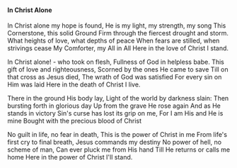 #### In Christ Alone

In Christ alone my hope is found,
He is my light, my strength, my song
This Cornerstone, this solid Ground
Firm through the fiercest drought and storm.
What heights of love, what depths of peace
When fears are stilled, when strivings cease
My Comforter, my All in All
Here in the love of Christ I stand.

In Christ alone! - who took on flesh,
Fullness of God in helpless babe.
This gift of love and righteousness,
Scorned by the ones He came to save
Till on that cross as Jesus died,
The wrath of God was satisfied 
For every sin on Him was laid
Here in the death of Christ I live.

There in the ground His body lay,
Light of the world by darkness slain:
Then bursting forth in glorious day
Up from the grave He rose again
And as He stands in victory
Sin's curse has lost its grip on me,
For I am His and He is mine 
Bought with the precious blood of Christ

No guilt in life, no fear in death,
This is the power of Christ in me
From life's first cry to final breath,
Jesus commands my destiny
No power of hell, no scheme of man,
Can ever pluck me from His hand
Till He returns or calls me home
Here in the power of Christ I'll stand.
